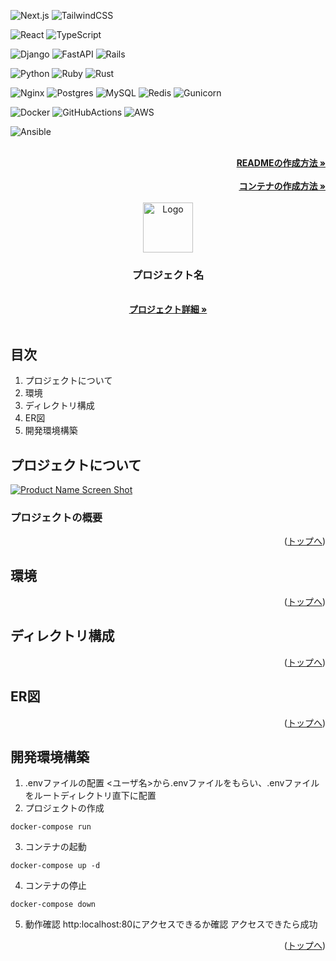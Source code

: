 <div id="top"></div>

<!-- シールド一覧 -->
<!-- 該当するプロジェクトの中から任意のものを選ぶ-->
<!-- フロントエンドフレームワーク -->
![Next.js]
![TailwindCSS]
<!-- フロントエンド言語 -->
![React]
![TypeScript]
<!-- バックエンドフレームワーク -->
![Django]
![FastAPI]
![Rails]
<!-- バックエンド言語 -->
![Python]
![Ruby]
![Rust]
<!-- ミドルウェア -->
![Nginx]
![Postgres]
![MySQL]
![Redis]
![Gunicorn]
<!-- インフラ -->
![Docker]
![GitHubActions]
![AWS]
<!--　その他 -->
![Ansible]

<!-- READMEの作成方法のesaのリンク -->
<br />
<div align="right">
    <a href="https://github.com/github_username/repo_name"><strong>READMEの作成方法 »</strong></a>
</div>
<br />
<div align="right">
    <a href="https://github.com/github_username/repo_name"><strong>コンテナの作成方法 »</strong></a>
</div>
<br />
<div align="center">
  <!-- プロジェクトロゴ -->
  <a href="https://github.com/github_username/repo_name">
    <img src="images/logo.png" alt="Logo" width="80" height="80">
  </a>

<h3 align="center">プロジェクト名</h3>

  <p align="center">
    <br />
    <a href="https://github.com/github_username/repo_name"><strong>プロジェクト詳細 »</strong></a>
    <br />
    <br />
</div>




## 目次

1. プロジェクトについて
2. 環境
3. ディレクトリ構成
4. ER図
5. 開発環境構築

<!-- プロジェクトについて -->
## プロジェクトについて
<!-- 画面のスクショを載せる -->
[![Product Name Screen Shot][product-screenshot]](https://example.com)
<!-- プロジェクトの概要を記載 -->
### プロジェクトの概要


<p align="right">(<a href="#top">トップへ</a>)</p>


## 環境
<!-- 言語、フレームワーク、ミドルウェア、インフラの一覧とバージョンを記載 -->

<p align="right">(<a href="#top">トップへ</a>)</p>

## ディレクトリ構成
<!-- Treeコマンドを使ってディレクトリ構成を記載 -->

<p align="right">(<a href="#top">トップへ</a>)</p>

## ER図
<!-- draw.ioのリンクを記載 -->

<p align="right">(<a href="#top">トップへ</a>)</p>

## 開発環境構築
<!-- コンテナの作成方法、パッケージのインストール方法など、開発環境構築に必要な情報を記載 -->
1. .envファイルの配置
<ユーザ名>から.envファイルをもらい、.envファイルをルートディレクトリ直下に配置
2. プロジェクトの作成
  ```
  docker-compose run
  ```
3. コンテナの起動
  ```
  docker-compose up -d
  ```
4. コンテナの停止
  ```
  docker-compose down
  ```
5. 動作確認
http:localhost:80にアクセスできるか確認
アクセスできたら成功

<p align="right">(<a href="#top">トップへ</a>)</p>


<!-- マークダウンリンク&画像一覧 -->
<!-- 画像一覧 -->
<!-- プロジェクトの画面のスクショ -->
[product-screenshot]: images/screenshot.png
<!-- フロントエンドフレームワーク -->
[Next.js]: https://img.shields.io/badge/-Next.js-000000.svg?logo=next.js&style=for-the-badge
[TailwindCSS]: https://img.shields.io/badge/-TailwindCSS-000000.svg?logo=tailwindcss&style=for-the-badge
<!-- フロントエンド言語 -->
[React]: https://img.shields.io/badge/-React-20232A?style=for-the-badge&logo=react&logoColor=61DAFB
[TypeScript]: https://img.shields.io/badge/-TypeScript-000000.svg?style=for-the-badge&logo=typescript&logoColor=61DAFB
<!-- バックエンドフレームワーク -->
[Django]: https://img.shields.io/badge/-Django-092E20.svg?logo=django&style=for-the-badge
[FastAPI]: https://img.shields.io/badge/-fastapi-009688.svg?logo=FastAPI&style=for-the-badge&logoColor=black
[Rails]: https://img.shields.io/badge/-Rails-CC0000.svg?style=for-the-badge&logo=rails&logoColor=white
<!-- バックエンド言語 -->
[Python]: https://img.shields.io/badge/-Python-F2C63C.svg?logo=python&style=for-the-badge
[Ruby]: https://img.shields.io/badge/-Ruby-CC342D.svg?logo=ruby&style=for-the-badge
[Rust]: https://img.shields.io/badge/-Rust-000000.svg?logo=rust&style=for-the-badge
<!-- ミドルウェア -->
[Nginx]: https://img.shields.io/badge/-Nginx-269539.svg?logo=nginx&style=for-the-badge
[Postgres]: https://img.shields.io/badge/-Postgresql-336791.svg?logo=postgresql&style=for-the-badge&logoColor=white
[MySQL]: https://img.shields.io/badge/-MySQL-4479A1.svg?logo=mysql&style=for-the-badge&logoColor=white
[Redis]: https://img.shields.io/badge/-Redis-DC382D.svg?logo=redis&style=for-the-badge&logoColor=white
[Gunicorn]: https://img.shields.io/badge/-Gunicorn-199848.svg?logo=gunicorn&style=for-the-badge&logoColor=white
<!-- インフラ -->
[Docker]: https://img.shields.io/badge/-Docker-1488C6.svg?logo=docker&style=for-the-badge
[GitHubActions]: https://img.shields.io/badge/-githubactions-2088FF.svg?logo=github&style=for-the-badge
[AWS]: https://img.shields.io/badge/-Amazon%20aws-232F3E.svg?logo=amazon-aws&style=for-the-badge
<!-- その他 -->
[Ansible]: https://img.shields.io/badge/-Ansible-000000.svg?logo=ansible&style=for-the-badge